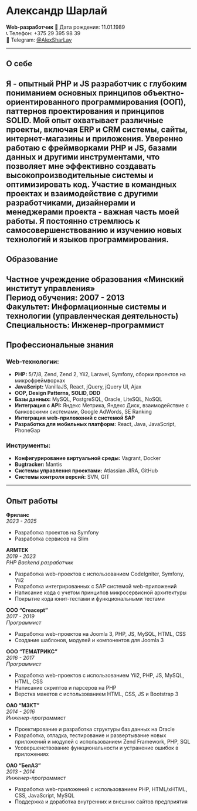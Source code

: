 # Александр Шарлай
**Web-разработчик**
📅 Дата рождения: 11.01.1989  
📞 Телефон: +375 29 395 98 39  
📱 Telegram: [@AlexSharLay](https://t.me/AlexSharLay)  

---
## О себе
Я - опытный PHP и JS разработчик с глубоким пониманием основных принципов объектно-ориентированного программирования (ООП), паттернов проектирования и принципов SOLID. Мой опыт охватывает различные проекты, включая ERP и CRM системы, сайты, интернет-магазины и приложения. 
Уверенно работаю с фреймворками PHP и JS, базами данных и другими инструментами, что позволяет мне эффективно создавать высокопроизводительные системы и оптимизировать код. Участие в командных проектах и взаимодействие с другими разработчиками, дизайнерами и менеджерами проекта - важная часть моей работы. Я постоянно стремлюсь к самосовершенствованию и изучению новых технологий и языков программирования.
---

## Образование
**Частное учреждение образования «Минский институт управления»**  
Период обучения: 2007 - 2013  
Факультет: Информационные системы и технологии (управленческая деятельность)  
Специальность: Инженер-программист  
---

## Профессиональные знания
### Web-технологии:
- **PHP:** 5/7/8, Zend, Zend 2, Yii2, Laravel, Symfony, сборки проектов на микрофреймворках
- **JavaScript:** VanillaJS, React, jQuery, jQuery UI, Ajax
- **OOP, Design Patterns, SOLID, DDD**
- **Базы данных:** MySQL, PostgreSQL, Oracle, LiteSQL, NoSQL
- **Интеграция с API:** Яндекс Метрика, Яндекс Диск, взаимодействие с банковскими системами, Google AdWords, SE Ranking
- **Интеграция web-приложений с системой SAP**
- **Разработка для мобильных платформ:** React, Java, JavaScript, PhoneGap

### Инструменты:
- **Конфигурирование виртуальной среды:** Vagrant, Docker
- **Bugtracker:** Mantis
- **Системы управления проектами:** Atlassian JIRA, GitHub
- **Системы контроля версий:** SVN, GIT
---

## Опыт работы

**Фриланс**  
*2023 - 2025*  
- Разработка проектов на Symfony
- Разработка сервисов на Slim

**ARMTEK**  
*2019 - 2023*  
*PHP Backend разработчик*  
- Разработка web-проектов с использованием CodeIgniter, Symfony, Yii2
- Разработка интегрированных с SAP системой web-приложений
- Написание кода с учетом принципов микросервисной архитектуры
- Покрытие кода юнит-тестами и функциональными тестами

**ООО “Creacept”**  
*2017 - 2019*  
*Программист*  
- Разработка web-проектов на Joomla 3, PHP, JS, MySQL, HTML, CSS
- Создание шаблонов, модулей и компонентов для Joomla 3

**ООО “ТЕМАТРИКС”**  
*2016 - 2017*  
*Программист*  
- Разработка web-проектов с использованием Yii2, PHP, JS, MySQL, HTML, CSS
- Написание скриптов и парсеров на PHP
- Верстка макетов с использованием HTML, CSS, JS и Bootstrap 3

**ОАО “МЗКТ”**  
*2014 - 2016*  
*Инженер-программист*  
- Проектирование и разработка структуры баз данных на Oracle
- Разработка, отладка, тестирование и развертывание новых приложений и модулей с использованием Zend Framework, PHP, SQL
- Усовершенствование функциональности и устранение ошибок в приложениях

**ОАО “БелАЗ”**  
*2013 - 2014*  
*Инженер-программист*  
- Разработка web-приложений с использованием PHP, HTML/xHTML, CSS, JavaScript, MySQL
- Поддержка и доработка внутренних и внешних сайтов предприятия
